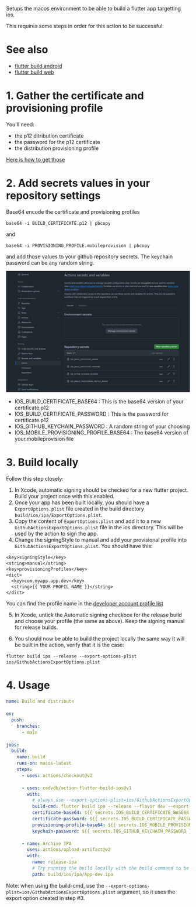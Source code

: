


Setups the macos environment to be able to build a flutter app targetting ios. 

This requires some steps in order for this action to be successful:

# See also

  - [flutter build android](https://github.com/cedvdb/action-flutter-build-android)
  - [flutter build web](https://github.com/cedvdb/action-flutter-build-web)


# 1. Gather the certificate and provisioning profile

You'll need:
  
  - the p12 ditribution certificate
  - the password for the p12 certificate
  - the distribution provisioning profile

[Here is how to get those](https://ioscodesigning.io/exporting-code-signing-files)


# 2. Add secrets values in your repository settings

Base64 encode the certificate and provisioning profiles

```
base64 -i BUILD_CERTIFICATE.p12 | pbcopy
```

and 

```
base64 -i PROVISIONING_PROFILE.mobileprovision | pbcopy
```

and add those values to your github repository secrets. The keychain password can be any random string.

![secrets](secrets.png)

 - IOS_BUILD_CERTIFICATE_BASE64 : This is the base64 version of your certificate.p12
 - IOS_BUILD_CERTIFICATE_PASSWORD : This is the password for certificate.p12
 - IOS_GITHUB_KEYCHAIN_PASSWORD : A random string of your choosing
 - IOS_MOBILE_PROVISIONING_PROFILE_BASE64 : The base64 version of your.mobileprovision file

# 3. Build locally

Follow this step closely:

1. In Xcode, automatic signing should be checked for a new flutter project. Build your project once with this enabled.
2. Once your app has been built locally, you should have a `ExportOptions.plist` file created in the build directory `build/ios/ipa/ExportOptions.plist`. 
3. Copy the content of `ExportOptions.plist` and add it to a new `GithubActionsExportOptions.plist` file in the ios directory. This will be used by the action to sign the app.
4. Change the signingStyle to manual and add your provisional profile into `GithubActionsExportOptions.plist`. You should have this:

```
<key>signingStyle</key>
<string>manual</string>
<key>provisioningProfiles</key>
<dict>
  <key>com.myapp.app.dev</key>
  <string>{{ YOUR PROFIL NAME }}</string>
</dict>
```

You can find the profile name in the [developer account profile list](https://developer.apple.com/account/resources/profiles/list)

5. In Xcode, untick the Automatic signing checkbox for the release build and choose your profile (the same as above). Keep the signing manual for release builds.

6. You should now be able to build the project locally the same way it will be built in the action, verify that it is the case:

```
flutter build ipa --release --export-options-plist ios/GithubActionsExportOptions.plist
```



# 4. Usage


```yaml
name: Build and distribute

on:
  push:
    branches:
      - main

jobs:
  build:
    name: build
    runs-on: macos-latest
    steps:
      - uses: actions/checkout@v2

      - uses: cedvdb/action-flutter-build-ios@v1
        with:
          # always use --export-options-plist=ios/GithubActionsExportOptions.plist
          build-cmd: flutter build ipa --release --flavor dev --export-options-plist=ios/GithubActionsExportOptions.plist
          certificate-base64: ${{ secrets.IOS_BUILD_CERTIFICATE_BASE64 }}
          certificate-password: ${{ secrets.IOS_BUILD_CERTIFICATE_PASSWORD }}
          provisioning-profile-base64: ${{ secrets.IOS_MOBILE_PROVISIONING_PROFILE_BASE64 }}
          keychain-password: ${{ secrets.IOS_GITHUB_KEYCHAIN_PASSWORD }}

      - name: Archive IPA
        uses: actions/upload-artifact@v2
        with:
          name: release-ipa
          # Try running the build locally with the build command to be sure of this path
          path: build/ios/ipa/App-dev.ipa
```

Note: when using the build-cmd, use the `--export-options-plist=ios/GithubActionsExportOptions.plist` argument, so it uses the export option created in step #3.

